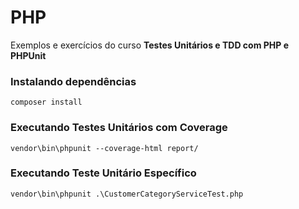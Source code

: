 # PHP
Exemplos e exercícios do curso <b>Testes Unitários e TDD com PHP e PHPUnit</b>

### Instalando dependências
```
composer install
```

### Executando Testes Unitários com Coverage
```
vendor\bin\phpunit --coverage-html report/
```

### Executando Teste Unitário Específico
```
vendor\bin\phpunit .\CustomerCategoryServiceTest.php
```